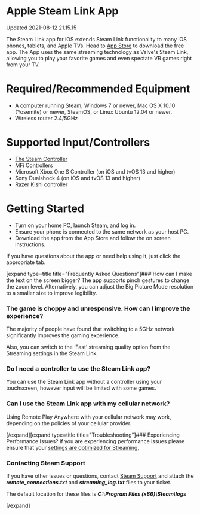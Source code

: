 # Apple Steam Link App
Updated 2021-08-12 21.15.15

The Steam Link app for iOS extends Steam Link functionality to many iOS phones, tablets, and Apple TVs. Head to [App Store](https://www.apple.com/app-store/) to download the free app. The App uses the same streaming technology as Valve's Steam Link, allowing you to play your favorite games and even spectate VR games right from your TV.  
  
  
# Required/Recommended Equipment

* A computer running Steam, Windows 7 or newer, Mac OS X 10.10 (Yosemite) or newer, SteamOS, or Linux Ubuntu 12.04 or newer.
* Wireless router 2.4/5GHz

   
# Supported Input/Controllers

* [The Steam Controller](https://store.steampowered.com/app/353370/Steam_Controller/)
* MFi Controllers
* Microsoft Xbox One S Controller (on iOS and tvOS 13 and higher)
* Sony Dualshock 4 (on iOS and tvOS 13 and higher)
* Razer Kishi controller

   
# Getting Started

* Turn on your home PC, launch Steam, and log in.
* Ensure your phone is connected to the same network as your host PC.
* Download the app from the App Store and follow the on screen instructions.

  
If you have questions about the app or need help using it, just click the appropriate tab.  
  
[expand type=title title="Frequently Asked Questions"]### How can I make the text on the screen bigger?
The app supports pinch gestures to change the zoom level. Alternatively, you can adjust the Big Picture Mode resolution to a smaller size to improve legibility.  
  
### The game is choppy and unresponsive. How can I improve the experience?
The majority of people have found that switching to a 5GHz network significantly improves the gaming experience.  
  
Also, you can switch to the ‘Fast’ streaming quality option from the Streaming settings in the Steam Link.  
  
### Do I need a controller to use the Steam Link app?
You can use the Steam Link app without a controller using your touchscreen, however input will be limited with some games.  
  
### Can I use the Steam Link app with my cellular network?
Using Remote Play Anywhere with your cellular network may work, depending on the policies of your cellular provider.  
  
[/expand][expand type=title title="Troubleshooting"]### Experiencing Performance Issues?
If you are experiencing performance issues please ensure that your [settings are optimized for Streaming.](https://help.steampowered.com/en/faqs/view/3E3D-BE6B-787D-A5D2)  
  
### Contacting Steam Support
If you have other issues or questions, contact [Steam Support](https://help.steampowered.com/en/wizard/HelpWithGameIssue/?appid=353380&issueid=354&nodeid=1&return_nodeid=9) and attach the ***remote_connections.txt*** and ***streaming_log.txt*** files to your ticket.  
  
The default location for these files is ***C:\Program Files (x86)\Steam\logs***  
  
[/expand]  
  
